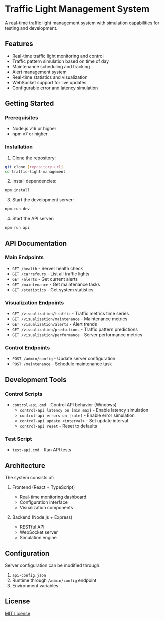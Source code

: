 # Traffic Light Management System

A real-time traffic light management system with simulation capabilities for testing and development.

## Features

- Real-time traffic light monitoring and control
- Traffic pattern simulation based on time of day
- Maintenance scheduling and tracking
- Alert management system
- Real-time statistics and visualization
- WebSocket support for live updates
- Configurable error and latency simulation

## Getting Started

### Prerequisites

- Node.js v16 or higher
- npm v7 or higher

### Installation

1. Clone the repository:
```bash
git clone [repository-url]
cd traffic-light-management
```

2. Install dependencies:
```bash
npm install
```

3. Start the development server:
```bash
npm run dev
```

4. Start the API server:
```bash
npm run api
```

## API Documentation

### Main Endpoints

- `GET /health` - Server health check
- `GET /carrefours` - List all traffic lights
- `GET /alerts` - Get current alerts
- `GET /maintenance` - Get maintenance tasks
- `GET /statistics` - Get system statistics

### Visualization Endpoints

- `GET /visualization/traffic` - Traffic metrics time series
- `GET /visualization/maintenance` - Maintenance metrics
- `GET /visualization/alerts` - Alert trends
- `GET /visualization/predictions` - Traffic pattern predictions
- `GET /visualization/performance` - Server performance metrics

### Control Endpoints

- `POST /admin/config` - Update server configuration
- `POST /maintenance` - Schedule maintenance task

## Development Tools

### Control Scripts

- `control-api.cmd` - Control API behavior (Windows)
  - `control-api latency on [min max]` - Enable latency simulation
  - `control-api errors on [rate]` - Enable error simulation
  - `control-api update <interval>` - Set update interval
  - `control-api reset` - Reset to defaults

### Test Script

- `test-api.cmd` - Run API tests

## Architecture

The system consists of:

1. Frontend (React + TypeScript)
   - Real-time monitoring dashboard
   - Configuration interface
   - Visualization components

2. Backend (Node.js + Express)
   - RESTful API
   - WebSocket server
   - Simulation engine

## Configuration

Server configuration can be modified through:
1. `api-config.json`
2. Runtime through `/admin/config` endpoint
3. Environment variables

## License

[MIT License](LICENSE)
